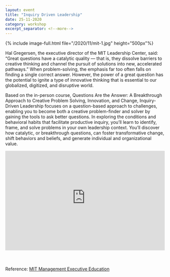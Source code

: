 ```yaml
---
layout: event
title: "Inquiry Driven Leadership"
date: 25-11-2020
category: workshop
excerpt_separator: <!--more-->
---
```

{% include image-full.html file="/2020/11/mit-1.jpg" height="500px"%}

Hal Gregersen, the executive director of the MIT Leadership Center, said: “Great questions have a catalytic quality — that is, they dissolve barriers to creative thinking and channel the pursuit of solutions into new, accelerated pathways.” When problem-solving, the emphasis far too often falls on finding a single correct answer. However, the power of a great question has the potential to ignite a type of innovative thinking that is essential to our globalized, digitized, and disruptive world.

Based on the in-person course, Questions Are the Answer: A Breakthrough Approach to Creative Problem Solving, Innovation, and Change, Inquiry-Driven Leadership focuses on a question-based approach to challenges, enabling you to become both a creative problem-finder and solver by gaining the tools to ask better questions. In exploring the conditions and behavioral habits that facilitate productive inquiry, you’ll learn to identify, frame, and solve problems in your own leadership context. You’ll discover how catalytic, or breakthrough questions, can foster transformative change, shift behaviors and beliefs, and generate individual and organizational value.

<div class="video-container">
<iframe src="https://www.youtube-nocookie.com/embed/YHnhT-oRr8s" title="YouTube video player" frameborder="0" allow="accelerometer; autoplay; clipboard-write; encrypted-media; gyroscope; picture-in-picture" allowfullscreen></iframe>
</div>
<style>
.video-container { position: relative; padding-bottom: 56.25%; padding-top: 30px; height: 0; overflow: hidden; margin-bottom:50px}
.video-container iframe, .video-container object, .video-container embed { position: absolute; top: 0; left: 0; width: 100%; height: 100%; }
</style>


Reference: [MIT Management Executive Education](https://executive.mit.edu/course/inquiry-driven-leadership/a056g00000URaaSAAT.html)

